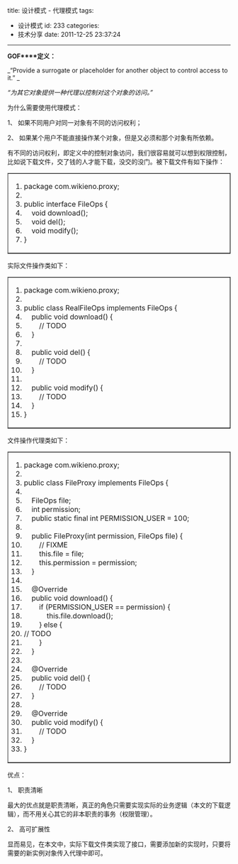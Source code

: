 title: 设计模式 - 代理模式
tags:
  - 设计模式
id: 233
categories:
  - 技术分享
date: 2011-12-25 23:37:24
---

**GOF****定义：**

_“Provide a surrogate or placeholder for another object to control access to it.” _

_“为其它对象提供一种代理以控制对这个对象的访问。”_
 <!--more-->  

为什么需要使用代理模式：

1、 如果不同用户对同一对象有不同的访问权利；

2、 如果某个用户不能直接操作某个对象，但是又必须和那个对象有所依赖。

有不同的访问权利，即定义中的控制对象访问，我们很容易就可以想到权限控制，比如说下载文件，交了钱的人才能下载，没交的没门。被下载文件有如下操作：
  <table border="1" cellspacing="0" cellpadding="0"><tbody>     <tr>       <td valign="top" width="568">         <div class="dp-highlighter">           <div class="bar"></div>            

1.  <span><span class="keyword">package</span><span> com.wikieno.proxy;&#160;&#160; </span></span>
2.  <span>&#160; </span>
3.  <span></span><span class="keyword">public</span><span>&#160;</span><span class="keyword">interface</span><span> FileOps {&#160;&#160; </span></span>
4.  <span>&#160;&#160;&#160; </span><span class="keyword">void</span><span> download();&#160;&#160; </span></span>
5.  <span>&#160;&#160;&#160; </span><span class="keyword">void</span><span> del();&#160;&#160; </span></span>
6.  <span>&#160;&#160;&#160; </span><span class="keyword">void</span><span> modify();&#160;&#160; </span></span>
7.  <span>}&#160;&#160; </span>         </div>       </td>     </tr>   </tbody></table>  

实际文件操作类如下：    <table border="1" cellspacing="0" cellpadding="0"><tbody>       <tr>         <td valign="top" width="568">           <div class="dp-highlighter">             <div class="bar"></div>              

1.  <span><span class="keyword">package</span><span> com.wikieno.proxy;&#160;&#160; </span></span>
2.  <span>&#160; </span>
3.  <span></span><span class="keyword">public</span><span>&#160;</span><span class="keyword">class</span><span> RealFileOps </span><span class="keyword">implements</span><span> FileOps {&#160;&#160; </span></span>
4.  <span>&#160;&#160;&#160; </span><span class="keyword">public</span><span>&#160;</span><span class="keyword">void</span><span> download() {&#160;&#160; </span></span>
5.  <span>&#160;&#160;&#160;&#160;&#160;&#160;&#160; </span><span class="comment">// TODO </span><span>&#160; </span></span>
6.  <span>&#160;&#160;&#160; }&#160;&#160; </span>
7.  <span>&#160; </span>
8.  <span>&#160;&#160;&#160; </span><span class="keyword">public</span><span>&#160;</span><span class="keyword">void</span><span> del() {&#160;&#160; </span></span>
9.  <span>&#160;&#160;&#160;&#160;&#160;&#160;&#160; </span><span class="comment">// TODO </span><span>&#160; </span></span>
10.  <span>&#160;&#160;&#160; }&#160;&#160; </span>
11.  <span>&#160; </span>
12.  <span>&#160;&#160;&#160; </span><span class="keyword">public</span><span>&#160;</span><span class="keyword">void</span><span> modify() {&#160;&#160; </span></span>
13.  <span>&#160;&#160;&#160;&#160;&#160;&#160;&#160; </span><span class="comment">// TODO </span><span>&#160; </span></span>
14.  <span>&#160;&#160;&#160; }&#160;&#160; </span>
15.  <span>}&#160;&#160; </span>           </div>         </td>       </tr>     </tbody></table> 

文件操作代理类如下：    <table border="1" cellspacing="0" cellpadding="0"><tbody>       <tr>         <td valign="top" width="568">           <div class="dp-highlighter">             <div class="bar"></div>              

1.  <span><span class="keyword">package</span><span> com.wikieno.proxy;&#160;&#160; </span></span>
2.  <span>&#160; </span>
3.  <span></span><span class="keyword">public</span><span>&#160;</span><span class="keyword">class</span><span> FileProxy </span><span class="keyword">implements</span><span> FileOps {&#160;&#160; </span></span>
4.  <span>&#160; </span>
5.  <span>&#160;&#160;&#160; FileOps file;&#160;&#160; </span>
6.  <span>&#160;&#160;&#160; </span><span class="keyword">int</span><span> permission;&#160;&#160; </span></span>
7.  <span>&#160;&#160;&#160; </span><span class="keyword">public</span><span>&#160;</span><span class="keyword">static</span><span>&#160;</span><span class="keyword">final</span><span>&#160;</span><span class="keyword">int</span><span> PERMISSION_USER = </span><span class="number">100</span><span>;&#160;&#160; </span></span>
8.  <span>&#160; </span>
9.  <span>&#160;&#160;&#160; </span><span class="keyword">public</span><span> FileProxy(</span><span class="keyword">int</span><span> permission, FileOps file) {&#160;&#160; </span></span>
10.  <span>&#160;&#160;&#160;&#160;&#160;&#160;&#160; </span><span class="comment">// FIXME </span><span>&#160; </span></span>
11.  <span>&#160;&#160;&#160;&#160;&#160;&#160;&#160; </span><span class="keyword">this</span><span>.file = file;&#160;&#160; </span></span>
12.  <span>&#160;&#160;&#160;&#160;&#160;&#160;&#160; </span><span class="keyword">this</span><span>.permission = permission;&#160;&#160; </span></span>
13.  <span>&#160;&#160;&#160; }&#160;&#160; </span>
14.  <span>&#160; </span>
15.  <span>&#160;&#160;&#160; </span><span class="annotation">@Override</span><span>&#160; </span></span>
16.  <span>&#160;&#160;&#160; </span><span class="keyword">public</span><span>&#160;</span><span class="keyword">void</span><span> download() {&#160;&#160; </span></span>
17.  <span>&#160;&#160;&#160;&#160;&#160;&#160;&#160; </span><span class="keyword">if</span><span> (PERMISSION_USER == permission) {&#160;&#160; </span></span>
18.  <span>&#160;&#160;&#160;&#160;&#160;&#160;&#160;&#160;&#160;&#160;&#160; </span><span class="keyword">this</span><span>.file.download();&#160;&#160; </span></span>
19.  <span>&#160;&#160;&#160;&#160;&#160;&#160;&#160; } </span><span class="keyword">else</span><span> {&#160;&#160; </span></span>
20.  <span></span><span class="comment">// TODO </span><span>&#160; </span></span>
21.  <span>&#160;&#160;&#160;&#160;&#160;&#160;&#160; }&#160;&#160; </span>
22.  <span>&#160;&#160;&#160; }&#160;&#160; </span>
23.  <span>&#160; </span>
24.  <span>&#160;&#160;&#160; </span><span class="annotation">@Override</span><span>&#160; </span></span>
25.  <span>&#160;&#160;&#160; </span><span class="keyword">public</span><span>&#160;</span><span class="keyword">void</span><span> del() {&#160;&#160; </span></span>
26.  <span>&#160;&#160;&#160;&#160;&#160;&#160;&#160; </span><span class="comment">// TODO </span><span>&#160; </span></span>
27.  <span>&#160;&#160;&#160; }&#160;&#160; </span>
28.  <span>&#160; </span>
29.  <span>&#160;&#160;&#160; </span><span class="annotation">@Override</span><span>&#160; </span></span>
30.  <span>&#160;&#160;&#160; </span><span class="keyword">public</span><span>&#160;</span><span class="keyword">void</span><span> modify() {&#160;&#160; </span></span>
31.  <span>&#160;&#160;&#160;&#160;&#160;&#160;&#160; </span><span class="comment">// TODO </span><span>&#160; </span></span>
32.  <span>&#160;&#160;&#160; }&#160;&#160; </span>
33.  <span>}&#160; </span>           </div>         </td>       </tr>     </tbody></table> 

优点：

1、 职责清晰

最大的优点就是职责清晰，真正的角色只需要实现实际的业务逻辑（本文的下载逻辑），而不用关心其它的非本职责的事务（权限管理）。

2、 高可扩展性

显而易见，在本文中，实际下载文件类实现了接口，需要添加新的实现时，只要将需要的新实例对象传入代理中即可。